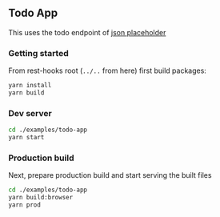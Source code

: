 ## Todo App

This uses the todo endpoint of [json placeholder](https://jsonplaceholder.typicode.com/)

### Getting started

From rest-hooks root (`../..` from here) first build packages:

```bash
yarn install
yarn build
```

### Dev server

```bash
cd ./examples/todo-app
yarn start
```

### Production build

Next, prepare production build and start serving the built files

```bash
cd ./examples/todo-app
yarn build:browser
yarn prod
```
